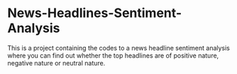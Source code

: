 # News-Headlines-Sentiment-Analysis
This is a project containing the codes to a news headline sentiment analysis where you can find out whether the top headlines are of positive nature, negative nature or neutral nature.
